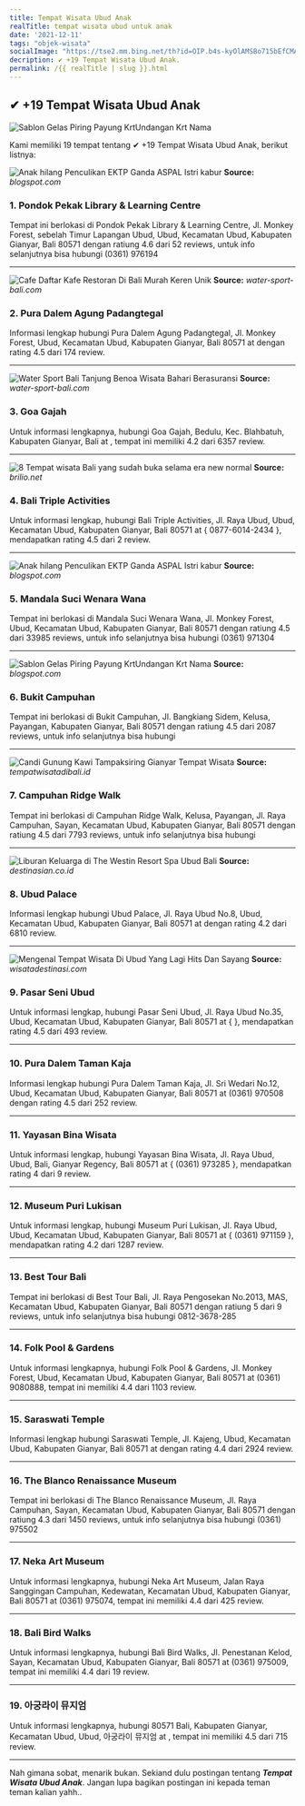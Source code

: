 ```yaml
---
title: Tempat Wisata Ubud Anak
realTitle: tempat wisata ubud untuk anak
date: '2021-12-11'
tags: "objek-wisata"
socialImage: "https://tse2.mm.bing.net/th?id=OIP.b4s-kyOlAMSBo715bEfCMAHaEM&amp;pid=15.1"
decription: ✔ +19 Tempat Wisata Ubud Anak.
permalink: /{{ realTitle | slug }}.html
---
```


## ✔ +19 Tempat Wisata Ubud Anak

![Sablon  Gelas Piring Payung KrtUndangan Krt Nama ](http://2.bp.blogspot.com/-ygsSgkx586E/VHuaQWlZ8DI/AAAAAAAAABg/dn8vtIiTc_w/s1600/23%2B%2BNOV%2B14%2BE.JPG)



Kami memiliki 19 tempat tentang ✔ +19 Tempat Wisata Ubud Anak, berikut listnya:



![Anak hilang Penculikan EKTP Ganda  ASPAL Istri kabur ](https://tse2.mm.bing.net/th?id=OIP.Kuy-7qyxjpeT_MwPjlTSYgHaGi&amp;pid=15.1)
**Source:** _blogspot.com_


### 1. Pondok Pekak Library &amp; Learning Centre



Tempat ini berlokasi di Pondok Pekak Library &amp; Learning Centre, Jl. Monkey Forest, sebelah Timur Lapangan Ubud, Ubud, Kecamatan Ubud, Kabupaten Gianyar, Bali 80571 dengan ratiung 4.6 dari 52 reviews, untuk info selanjutnya bisa hubungi (0361) 976194

---


![Cafe  Daftar Kafe  Restoran Di Bali Murah Keren Unik ](https://tse3.mm.bing.net/th?id=OIP.w_AtN5_ZpXUShchJym4OWAHaD4&amp;pid=15.1)
**Source:** _water-sport-bali.com_


### 2. Pura Dalem Agung Padangtegal



Informasi lengkap hubungi Pura Dalem Agung Padangtegal, Jl. Monkey Forest, Ubud, Kecamatan Ubud, Kabupaten Gianyar, Bali 80571 at  dengan rating 4.5 dari 174 review.

---


![Water Sport Bali  Tanjung Benoa Wisata Bahari Berasuransi](https://tse2.mm.bing.net/th?id=OIP.QZvJnS_XH8fSyZYsUSMvSgHaD4&amp;pid=15.1)
**Source:** _water-sport-bali.com_


### 3. Goa Gajah



Untuk informasi lengkapnya, hubungi Goa Gajah, Bedulu, Kec. Blahbatuh, Kabupaten Gianyar, Bali at , tempat ini memiliki 4.2 dari 6357 review.

---


![8 Tempat wisata Bali yang sudah buka selama era new normal](https://tse3.mm.bing.net/th?id=OIP.9KQORTY4DEO8WrqUWG3SrgHaJQ&amp;pid=15.1)
**Source:** _brilio.net_


### 4. Bali Triple Activities



Untuk informasi lengkap, hubungi Bali Triple Activities, Jl. Raya Ubud, Ubud, Kecamatan Ubud, Kabupaten Gianyar, Bali 80571 at { 0877-6014-2434 }, mendapatkan rating 4.5 dari 2 review.

---


![Anak hilang Penculikan EKTP Ganda  ASPAL Istri kabur ](https://tse2.mm.bing.net/th?id=OIP.PwSW26wLFvEJlXMQzRscNAHaEQ&amp;pid=15.1)
**Source:** _blogspot.com_


### 5. Mandala Suci Wenara Wana



Tempat ini berlokasi di Mandala Suci Wenara Wana, Jl. Monkey Forest, Ubud, Kecamatan Ubud, Kabupaten Gianyar, Bali 80571 dengan ratiung 4.5 dari 33985 reviews, untuk info selanjutnya bisa hubungi (0361) 971304

---


![Sablon  Gelas Piring Payung KrtUndangan Krt Nama ](https://tse3.mm.bing.net/th?id=OIP.o8-u9QosQ27hDOnXtsbldwHaK5&amp;pid=15.1)
**Source:** _blogspot.com_


### 6. Bukit Campuhan



Tempat ini berlokasi di Bukit Campuhan, Jl. Bangkiang Sidem, Kelusa, Payangan, Kabupaten Gianyar, Bali 80571 dengan ratiung 4.5 dari 2087 reviews, untuk info selanjutnya bisa hubungi 

---


![Candi Gunung Kawi Tampaksiring Gianyar  Tempat Wisata ](https://tse3.mm.bing.net/th?id=OIP.cOqHl4FLXckEqSCQeDpT8gHaE8&amp;pid=15.1)
**Source:** _tempatwisatadibali.id_


### 7. Campuhan Ridge Walk



Tempat ini berlokasi di Campuhan Ridge Walk, Kelusa, Payangan, Jl. Raya Campuhan, Sayan, Kecamatan Ubud, Kabupaten Gianyar, Bali 80571 dengan ratiung 4.5 dari 7793 reviews, untuk info selanjutnya bisa hubungi 

---


![Liburan Keluarga di The Westin Resort  Spa Ubud Bali ](https://tse2.mm.bing.net/th?id=OIP.z1COQ-VRKU7d_KtaqnO9DQAAAA&amp;pid=15.1)
**Source:** _destinasian.co.id_


### 8. Ubud Palace



Informasi lengkap hubungi Ubud Palace, Jl. Raya Ubud No.8, Ubud, Kecamatan Ubud, Kabupaten Gianyar, Bali 80571 at  dengan rating 4.2 dari 6810 review.

---


![Mengenal Tempat Wisata Di Ubud Yang Lagi Hits Dan Sayang ](https://tse4.mm.bing.net/th?id=OIP.rKGRaDv_DpBnyLAigqJTOAHaEO&amp;pid=15.1)
**Source:** _wisatadestinasi.com_


### 9. Pasar Seni Ubud



Untuk informasi lengkap, hubungi Pasar Seni Ubud, Jl. Raya Ubud No.35, Ubud, Kecamatan Ubud, Kabupaten Gianyar, Bali 80571 at {  }, mendapatkan rating 4.5 dari 493 review.

---


### 10. Pura Dalem Taman Kaja



Informasi lengkap hubungi Pura Dalem Taman Kaja, Jl. Sri Wedari No.12, Ubud, Kecamatan Ubud, Kabupaten Gianyar, Bali 80571 at (0361) 970508 dengan rating 4.5 dari 252 review.

---


### 11. Yayasan Bina Wisata



Untuk informasi lengkap, hubungi Yayasan Bina Wisata, Jl. Raya Ubud, Ubud, Bali, Gianyar Regency, Bali 80571 at { (0361) 973285 }, mendapatkan rating 4 dari 9 review.

---


### 12. Museum Puri Lukisan



Untuk informasi lengkap, hubungi Museum Puri Lukisan, Jl. Raya Ubud, Ubud, Kecamatan Ubud, Kabupaten Gianyar, Bali 80571 at { (0361) 971159 }, mendapatkan rating 4.2 dari 1287 review.

---


### 13. Best Tour Bali



Tempat ini berlokasi di Best Tour Bali, Jl. Raya Pengosekan No.2013, MAS, Kecamatan Ubud, Kabupaten Gianyar, Bali 80571 dengan ratiung 5 dari 9 reviews, untuk info selanjutnya bisa hubungi 0812-3678-285

---


### 14. Folk Pool &amp; Gardens



Untuk informasi lengkapnya, hubungi Folk Pool &amp; Gardens, Jl. Monkey Forest, Ubud, Kecamatan Ubud, Kabupaten Gianyar, Bali 80571 at (0361) 9080888, tempat ini memiliki 4.4 dari 1103 review.

---


### 15. Saraswati Temple



Informasi lengkap hubungi Saraswati Temple, Jl. Kajeng, Ubud, Kecamatan Ubud, Kabupaten Gianyar, Bali 80571 at  dengan rating 4.4 dari 2924 review.

---


### 16. The Blanco Renaissance Museum



Tempat ini berlokasi di The Blanco Renaissance Museum, Jl. Raya Campuhan, Sayan, Kecamatan Ubud, Kabupaten Gianyar, Bali 80571 dengan ratiung 4.3 dari 1450 reviews, untuk info selanjutnya bisa hubungi (0361) 975502

---


### 17. Neka Art Museum



Untuk informasi lengkapnya, hubungi Neka Art Museum, Jalan Raya Sanggingan Campuhan, Kedewatan, Kecamatan Ubud, Kabupaten Gianyar, Bali 80571 at (0361) 975074, tempat ini memiliki 4.4 dari 425 review.

---


### 18. Bali Bird Walks



Untuk informasi lengkapnya, hubungi Bali Bird Walks, Jl. Penestanan Kelod, Sayan, Kecamatan Ubud, Kabupaten Gianyar, Bali 80571 at (0361) 975009, tempat ini memiliki 4.4 dari 19 review.

---


### 19. 아궁라이 뮤지엄



Untuk informasi lengkapnya, hubungi 80571 Bali, Kabupaten Gianyar, Kecamatan Ubud, Ubud, 아궁라이 뮤지엄 at , tempat ini memiliki 4.5 dari 715 review.

---









Nah gimana sobat, menarik bukan. Sekiand dulu postingan tentang ***Tempat Wisata Ubud Anak***. Jangan lupa bagikan postingan ini kepada teman teman kalian yahh..
